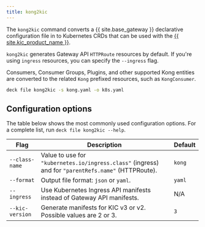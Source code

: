 ```yaml
---
title: kong2kic
---
```


The `kong2kic` command converts a {{ site.base_gateway }} declarative configuration file in to Kubernetes CRDs that can be used with the [{{ site.kic_product_name }}](/kubernetes-ingress-controller/latest/).

`kong2kic` generates Gateway API `HTTPRoute` resources by default. If you're using `ingress` resources, you can specify the `--ingress` flag.

Consumers, Consumer Groups, Plugins, and other supported Kong entities are converted to the related `Kong` prefixed resources, such as `KongConsumer`.

```bash
deck file kong2kic -s kong.yaml -o k8s.yaml
```

## Configuration options

The table below shows the most commonly used configuration options. For a complete list, run `deck file kong2kic --help`.

| Flag | Description | Default |
|------|-------------|---------|
| `--class-name` | Value to use for `"kubernetes.io/ingress.class"` (ingress) and for `"parentRefs.name"` (HTTPRoute). | `kong` |
| `--format` | Output file format: `json` or `yaml`. | `yaml` |
| `--ingress` | Use Kubernetes Ingress API manifests instead of Gateway API manifests. | N/A |
| `--kic-version` | Generate manifests for KIC v3 or v2. Possible values are 2 or 3. | `3` |